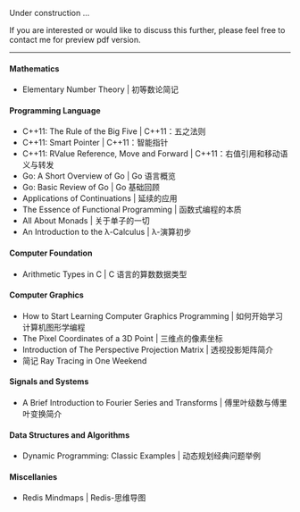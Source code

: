 Under construction ...

If you are interested or would like to discuss this further, please feel free to contact me for preview pdf version.

---

#### Mathematics

- Elementary Number Theory | 初等数论简记

#### Programming Language

- C++11: The Rule of the Big Five | C++11：五之法则
- C++11: Smart Pointer | C++11：智能指针
- C++11: RValue Reference, Move and Forward | C++11：右值引用和移动语义与转发
- Go: A Short Overview of Go | Go 语言概览
- Go: Basic Review of Go | Go 基础回顾
- Applications of Continuations | 延续的应用
- The Essence of Functional Programming | 函数式编程的本质
- All About Monads | 关于单子的一切
- An Introduction to the λ-Calculus | λ-演算初步

#### Computer Foundation

- Arithmetic Types in C | C 语言的算数数据类型

#### Computer Graphics

- How to Start Learning Computer Graphics Programming | 如何开始学习计算机图形学编程
- The Pixel Coordinates of a 3D Point | 三维点的像素坐标
- Introduction of The Perspective Projection Matrix | 透视投影矩阵简介
- 简记 Ray Tracing in One Weekend

#### Signals and Systems

- A Brief Introduction to Fourier Series and Transforms | 傅里叶级数与傅里叶变换简介

#### Data Structures and Algorithms

- Dynamic Programming: Classic Examples | 动态规划经典问题举例

#### Miscellanies

- Redis Mindmaps | Redis-思维导图
